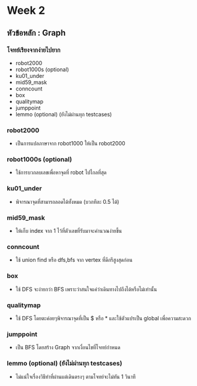 # Week 2

## หัวข้อหลัก : Graph

### โจทย์เรียงจากง่ายไปยาก
- robot2000 
- robot1000s (optional)
- ku01_under
- mid59_mask
- conncount
- box
- qualitymap
- jumppoint
- lemmo (optional) (ยังไม่ผ่านทุก testcases)

### robot2000
- เป็นการแปลภาษาจาก robot1000 ให้เป็น robot2000

### robot1000s (optional)
- ใช้การบวกลบเลขเพื่อหาจุดที่ robot ไปไกลที่สุด

### ku01_under
- พิจารณาจุดที่สามารถลอดได้ทั้งหมด (บวกทีละ 0.5 ได้)

### mid59_mask
- ให้เก็บ index จาก 1 ไว้ที่ตัวเลขที่รับมาจะคำนวณง่ายขึ้น

### conncount
- ใช้ union find หรือ dfs,bfs จาก vertex ที่ดีกรีสูงสุดก่อน

### box
- ใช้ DFS จะง่ายกว่า BFS เพราะว่าสนใจแค่ว่าเดินทางไปถึงได้หรือไม่เท่านั้น

### qualitymap
- ใช้ DFS โดยตะค่อยๆพิจารณาจุดที่เป็น $ หรือ * และใช้ตัวแปรเป็น global เพื่อความสะดวก

### jumppoint
- เป็น BFS โดยสร้าง Graph จากเงื่อนไขที่โจทย์กำหนด

### lemmo (optional) (ยังไม่ผ่านทุก testcases)
- ไม่แน่ใจเรื่องวิธีทำที่ผ่านแต่เดินตรงๆ ตามโจทย์จะไม่ทัน 1 วินาที
